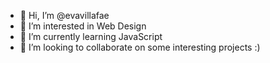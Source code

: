 - 👋 Hi, I’m @evavillafae
- 👀 I’m interested in Web Design
- 🌱 I’m currently learning JavaScript
- 💞️ I’m looking to collaborate on some interesting projects :)

<!---
evavillafae/evavillafae is a ✨ special ✨ repository because its `README.md` (this file) appears on your GitHub profile.
You can click the Preview link to take a look at your changes.
--->
